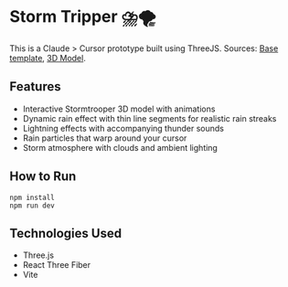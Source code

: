 # Storm Tripper ⛈️🌪️

<div style="font-size: 14px;">
This is a Claude > Cursor prototype built using ThreeJS. Sources: <a href="https://github.com/seantai/greentub">Base template</a>, <a href="https://github.com/mrdoob/three.js/blob/master/examples/webgl_loader_collada_skinning.html">3D Model</a>.
</div>

## Features

- Interactive Stormtrooper 3D model with animations
- Dynamic rain effect with thin line segments for realistic rain streaks
- Lightning effects with accompanying thunder sounds
- Rain particles that warp around your cursor
- Storm atmosphere with clouds and ambient lighting

## How to Run

```
npm install
npm run dev
```

## Technologies Used

- Three.js
- React Three Fiber
- Vite
